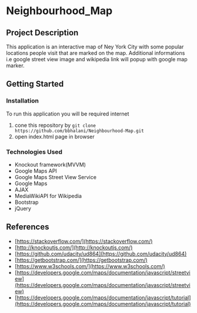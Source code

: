# Neighbourhood_Map

## Project Description
This application is an interactive map of Ney York City with some popular locations people visit that are marked on the map. Additional informations i.e google street view image and wikipedia link will popup with google map marker.

## Getting Started

### Installation
To run this application you will be required internet
1. cone this repository by 
```git clone https://github.com/bbhalani/Neighbourhood-Map.git```
2. open index.html page in browser

### Technologies Used
- Knockout framework(MVVM)
- Google Maps API
- Google Maps Street View Service
- Google Maps
- AJAX
- MediaWikiAPI for Wikipedia
- Bootstrap
- jQuery

## References
 - [https://stackoverflow.com/](https://stackoverflow.com/)
 - [http://knockoutjs.com/](http://knockoutjs.com/)
 - [https://github.com/udacity/ud864](https://github.com/udacity/ud864)
 - [https://getbootstrap.com/](https://getbootstrap.com/)
 - [https://www.w3schools.com/](https://www.w3schools.com/)
 - [https://developers.google.com/maps/documentation/javascript/streetview](https://developers.google.com/maps/documentation/javascript/streetview)
 - [https://developers.google.com/maps/documentation/javascript/tutorial](https://developers.google.com/maps/documentation/javascript/tutorial)

